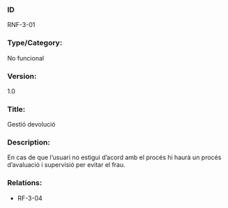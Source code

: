 ### ID
RNF-3-01
### Type/Category:
No funcional
### Version:
1.0
### Title:
Gestió devolució
### Description:
En cas de que l’usuari no estigui d’acord amb el procés hi haurà un procés d’avaluació i supervisió per evitar el frau.
### Relations:
* RF-3-04
